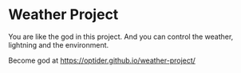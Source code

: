 # Weather Project

You are like the god in this project. And you can control the weather, lightning and the environment.

Become god at <https://optider.github.io/weather-project/>
